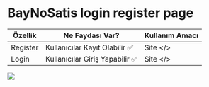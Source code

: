 # BayNoSatis login register page

| Özellik  | Ne Faydası Var?                 | Kullanım Amacı |
| -------- | ------------------------------- | -------------- |
| Register | Kullanıcılar Kayıt Olabilir ✅  | Site </>       |
| Login    | Kullanıcılar Giriş Yapabilir ✅ | Site </>       |

![](https://gyazo.com/eb5c5741b6a9a16c692170a41a49c858.png)
